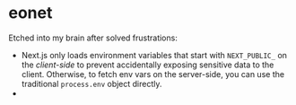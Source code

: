 # eonet

Etched into my brain after solved frustrations:
- Next.js only loads environment variables that start with `NEXT_PUBLIC_` on the *client-side* to prevent accidentally exposing sensitive data to the client. Otherwise, to fetch env vars on the server-side, you can use the traditional `process.env` object directly.
-
